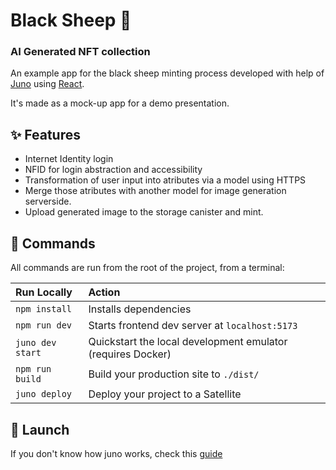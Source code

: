 # Black Sheep 🤘

### AI Generated NFT collection

An example app for the black sheep minting process developed with help of [Juno](https://juno.build) using [React](https://react.dev).

It's made as a mock-up app for a demo presentation.

## ✨ Features 

- Internet Identity login
- NFID for login abstraction and accessibility
- Transformation of user input into atributes via a model using HTTPS
- Merge those atributes with another model for image generation serverside. 
- Upload generated image to the storage canister and mint.

## 🧞 Commands

All commands are run from the root of the project, from a terminal:

| Run Locally          | Action                                                      |
| :--------------- | :---------------------------------------------------------- |
| `npm install`    | Installs dependencies                                       |
| `npm run dev`    | Starts frontend dev server at `localhost:5173`              |
| `juno dev start` | Quickstart the local development emulator (requires Docker) |
| `npm run build`  | Build your production site to `./dist/`                     |
| `juno deploy`    | Deploy your project to a Satellite                          |

## 🚀 Launch

If you don't know how juno works, check this [guide](https://juno.build/docs/add-juno-to-an-app/create-a-satellite)